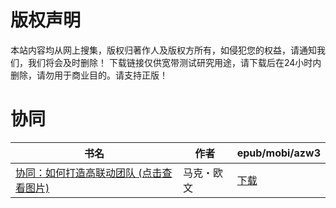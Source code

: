 # 版权声明

本站内容均从网上搜集，版权归著作人及版权方所有，如侵犯您的权益，请通知我们，我们将会及时删除！ 下载链接仅供宽带测试研究用途，请下载后在24小时内删除，请勿用于商业目的。请支持正版！

# 协同

| 书名 | 作者 | epub/mobi/azw3 |
| --- | --- | --- |
| [协同：如何打造高联动团队 (点击查看图片)](https://www.dushupai.com/attachment/2024/06/09/cca621b89bb4e3f5.jpg) | 马克・欧文 | [下载](https://url89.ctfile.com/f/31084289-1357053130-4a0e45?p=8866) |
